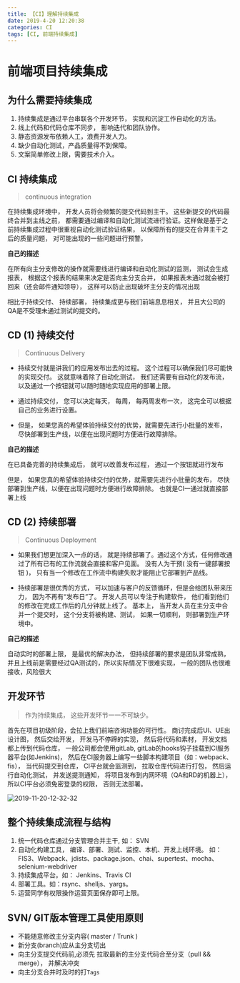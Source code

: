 ```yaml
---
title: 【CI】理解持续集成
date: 2019-4-20 12:20:38
categories: CI
tags: [CI, 前端持续集成]
---
```



# 前端项目持续集成 

## 为什么需要持续集成
1. 持续集成是通过平台串联各个开发环节， 实现和沉淀工作自动化的方法。
2. 线上代码和代码仓库不同步， 影响迭代和团队协作。
3. 静态资源发布依赖人工，浪费开发人力。
4. 缺少自动化测试，产品质量得不到保障。
5. 文案简单修改上限，需要技术介入。



## CI 持续集成
> continuous integration

在持续集成环境中， 开发人员将会频繁的提交代码到主干。 这些新提交的代码最终合并到主线之前， 都需要通过编译和自动化测试流进行验证。这样做是基于之前持续集成过程中很重视自动化测试验证结果， 以保障所有的提交在合并主干之后的质量问题， 对可能出现的一些问题进行预警。


**自己的描述**

在所有向主分支修改的操作就需要线进行编译和自动化测试的监测， 测试会生成报表， 根据这个报表的结果来决定是否向主分支合并， 如果报表未通过就会被打回来（还会邮件通知领导）， 这样可以防止出现破坏主分支的情况出现

相比于持续交付、 持续部署， 持续集成更与我们前端息息相关， 并且大公司的QA是不受理未通过测试的提交的。


## CD (1) 持续交付
> Continuous Delivery

* 持续交付就是讲我们的应用发布出去的过程。 这个过程可以确保我们尽可能快的实现交付。 这就意味着除了自动化测试， 我们还需要有自动化的发布流， 以及通过一个按钮就可以随时随地实现应用的部署上限。

* 通过持续交付， 您可以决定每天， 每周， 每两周发布一次， 这完全可以根据自己的业务进行设置。

* 但是， 如果您真的希望体验持续交付的优势，就需要先进行小批量的发布， 尽快部署到生产线，以便在出现问题时方便进行故障排除。


**自己的描述** 

在已具备完善的持续集成后， 就可以改善发布过程， 通过一个按钮就进行发布

但是， 如果您真的希望体验持续交付的优势，就需要先进行小批量的发布， 尽快部署到生产线，以便在出现问题时方便进行故障排除。
也就是CI一通过就直接部署上线


## CD (2) 持续部署
> Continuous Deployment

* 如果我们想更加深入一点的话， 就是持续部署了。通过这个方式，任何修改通过了所有已有的工作流就会直接和客户见面。  没有人为干预( 没有一键部署按钮 )， 只有当一个修改在工作流中构建失败才能阻止它部署到产品线。

* 持续部署是很优秀的方式， 可以加速与客户的反馈循环，但是会给团队带来压力， 因为不再有“发布日”了。 开发人员可以专注于构建软件， 他们看到他们的修改在完成工作后的几分钟就上线了。 基本上， 当开发人员在主分支中合并一个提交时， 这个分支将被构建、测试， 如果一切顺利， 则部署到生产环境中。

**自己的描述**

自动实时的部署上限， 是最优的解决办法， 但持续部署的要求是团队非常成熟， 并且上线前是需要经过QA测试的，所以实际情况下很难实现， 一般的团队也很难接收，风险很大


## 开发环节
> 作为持续集成， 这些开发环节一一不可缺少。

首先在项目初级阶段，会拉上我们前端咨询功能的可行性。 商讨完成后UI、UE出设计图， 然后交给开发， 开发马不停蹄的实现， 然后将代码和素材， 开发文档都上传到代码仓库， 一般公司都会使用gitLab, gitLab的hooks钩子挂载到CI服务器平台(如Jenkins)， 然后在CI服务器上编写一些脚本构建项目（如：webpack、fis）， 当代码提交到仓库， CI平台就会监测到， 拉取仓库代码进行打包， 然后运行自动化测试， 并发送提测通知， 将项目发布到内网环境（QA和RD的机器上）， 所以CI平台必须免密登录的权限， 否则无法部署。



![2019-11-20-12-32-32](http://img.nixiaolei.com/2019-11-20-12-32-32.png)


## 整个持续集成流程与结构
1. 统一代码仓库通过分支管理合并主干, 如： SVN
2. 自动化构建工具， 编译、部署、测试、监控、本机、开发上线环境。 如： FIS3、Webpack、jdists、package.json、chai、supertest、mocha、selenium-webdriver
3. 持续集成平台。如： Jenkins、Travis CI
4. 部署工具。如：rsync、shelljs、yargs。
5. 运营同学有权限操作运营页面保存即可上限。


## SVN/ GIT版本管理工具使用原则
* 不能随意修改主分支内容( master / Trunk )
* 新分支(branch)应从主分支切出
* 向主分支提交代码前,必须先 拉取最新的主分支代码合至分支（pull && merge）， 并解决冲突
* 向主分支合并时及时的打`Tags` 













